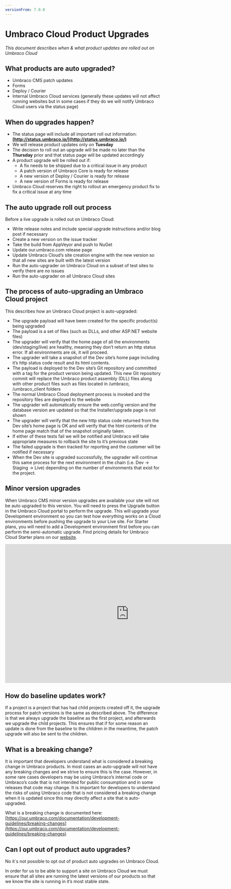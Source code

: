 ```yaml
---
versionFrom: 7.0.0
---
```


# Umbraco Cloud Product Upgrades

_This document describes when & what product updates are rolled out on Umbraco Cloud_

## What products are auto upgraded?

* Umbraco CMS patch updates
* Forms 
* Deploy / Courier
* Internal Umbraco Cloud services (generally these updates will not affect running websites but in some cases if they do we will notify Umbraco Cloud users via the status page)

## When do upgrades happen?

* The status page will include all important roll out information: __[http://status.umbraco.io/](http://status.umbraco.io/)__
* We will release product updates only on __Tuesday__
* The decision to roll out an upgrade will be made no later than the __Thursday__ prior and that status page will be updated accordingly
* A product upgrade will be rolled out if:
  * A fix needs to be shipped due to a critical issue in any product
  * A patch version of Umbraco Core is ready for release
  * A new version of Deploy / Courier is ready for release
  * A new version of Forms is ready for release
* Umbraco Cloud reserves the right to rollout an emergency product fix to fix a critical issue at any time

## The auto upgrade roll out process

Before a live upgrade is rolled out on Umbraco Cloud:

* Write release notes and include special upgrade instructions and/or blog post if necessary
* Create a new version on the issue tracker
* Take the build from AppVeyor and push to NuGet
* Update our.umbraco.com release page
* Update Umbraco Cloud’s site creation engine with the new version so that all new sites are built with the latest version  
* Run the auto-upgrader on Umbraco Cloud on a subset of test sites to verify there are no issues
* Run the auto-upgrader on all Umbraco Cloud sites

## The process of auto-upgrading an Umbraco Cloud project

This describes how an Umbraco Cloud project is auto-upgraded:

* The upgrade payload will have been created for the specific product(s) being upgraded
* The payload is a set of files (such as DLLs, and other ASP.NET website files)
* The upgrader will verify that the home page of all the environments (dev/staging/live) are healthy, meaning they don’t return an http status error. If all environments are ok, it will proceed.
* The upgrader will take a snapshot of the Dev site’s home page including it’s http status code result and its html contents. 
* The payload is deployed to the Dev site’s Git repository and committed with a tag for the product version being updated. This new Git repository commit will replace the Umbraco product assembly (DLL) files along with other product files such as files located in /umbraco, /umbraco_client folders
* The normal Umbraco Cloud deployment process is invoked and the repository files are deployed to the website
* The upgrader will automatically ensure the web.config version and the database version are updated so that the Installer/upgrade page is not shown
* The upgrader will verify that the new http status code returned from the Dev site’s home page is OK and will verify that the html contents of the home page match that of the snapshot originally taken. 
* If either of these tests fail we will be notified and Umbraco will take appropriate measures to rollback the site to it’s previous state
* The failed upgrade is then tracked for reporting and the customer will be notified if necessary
* When the Dev site is upgraded successfully, the upgrader will continue this same process for the next environment in the chain (i.e. Dev -> Staging -> Live) depending on the number of environments that exist for the project.

## Minor version upgrades

When Umbraco CMS minor version upgrades are available your site will not be auto upgraded to this version. You will need to press the Upgrade button in the Umbraco Cloud portal to perform the upgrade. This will upgrade your Development environment so you can test how everything works on a Cloud environments before pushing the upgrade to your Live site. For Starter plans, you will need to add a Development environment first before you can perform the semi-automatic upgrade. Find pricing details for Umbraco Cloud Starter plans on our [website](https://umbraco.com/pricing/).

<iframe width="800" height="450" src="https://www.youtube.com/embed/BK9q4FHI2sU?rel=0" frameborder="0" allow="autoplay; encrypted-media" allowfullscreen></iframe>

## How do baseline updates work?

If a project is a project that has had child projects created off it, the upgrade process for patch versions is the same as described above. The difference is that we always upgrade the baseline as the first project, and afterwards we upgrade the child projects. This ensures that if for some reason an update is done from the baseline to the children in the meantime, the patch upgrade will also be sent to the children.

## What is a breaking change?
It is important that developers understand what is considered a breaking change in Umbraco products. In most cases an auto-upgrade will not have any breaking changes and we strive to ensure this is the case. However, in some rare cases developers may be using Umbraco’s internal code or Umbraco’s code that is not intended for public consumption and in some releases that code may change. It is important for developers to understand the risks of using Umbraco code that is not considered a breaking change when it is updated since this may directly affect a site that is auto-upgraded. 

What is a breaking change is documented here: [https://our.umbraco.com/documentation/development-guidelines/breaking-changes](https://our.umbraco.com/documentation/development-guidelines/breaking-changes)

## Can I opt out of product auto upgrades?

No it´s not possible to opt out of product auto upgrades on Umbraco Cloud. 

In order for us to be able to support a site on Umbraco Cloud we must ensure that all sites are running the latest versions of our products so that we know the site is running in it’s most stable state.
